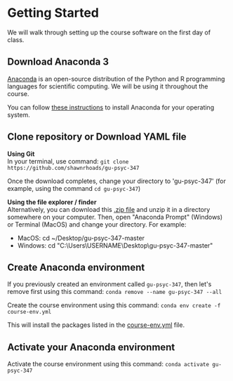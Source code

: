 # Getting Started

We will walk through setting up the course software on the first day of class.

## Download Anaconda 3
[Anaconda](https://www.anaconda.com/products/individual#Downloads) is an open-source distribution of the Python and R programming languages for scientific computing. We will be using it throughout the course.

You can follow [these instructions](https://docs.anaconda.com/anaconda/install/) to install Anaconda for your operating system.

## Clone repository or Download YAML file

**Using Git**</br>
In your terminal, use command: `git clone https://github.com/shawnrhoads/gu-psyc-347`

Once the download completes, change your directory to 'gu-psyc-347' (for example, using the command `cd gu-psyc-347`)

**Using the file explorer / finder**</br>
Alternatively, you can download this [.zip file](https://github.com/shawnrhoads/gu-psyc-347/archive/master.zip) and unzip it in a directory somewhere on your computer. Then, open "Anaconda Prompt" (Windows) or Terminal (MacOS) and change your directory. For example: 
- MacOS: cd ~/Desktop/gu-psyc-347-master
- Windows: cd "C:\Users\USERNAME\Desktop\gu-psyc-347-master"

## Create Anaconda environment
If you previously created an environment called `gu-psyc-347`, then let's remove first using this command: `conda remove --name gu-psyc-347 --all` 

Create the course environment using this command: `conda env create -f course-env.yml`

This will install the packages listed in the [course-env.yml](https://raw.githubusercontent.com/shawnrhoads/gu-psyc-347/master/course-env.yml) file.

## Activate your Anaconda environment
Activate the course environment using this command: `conda activate gu-psyc-347`
